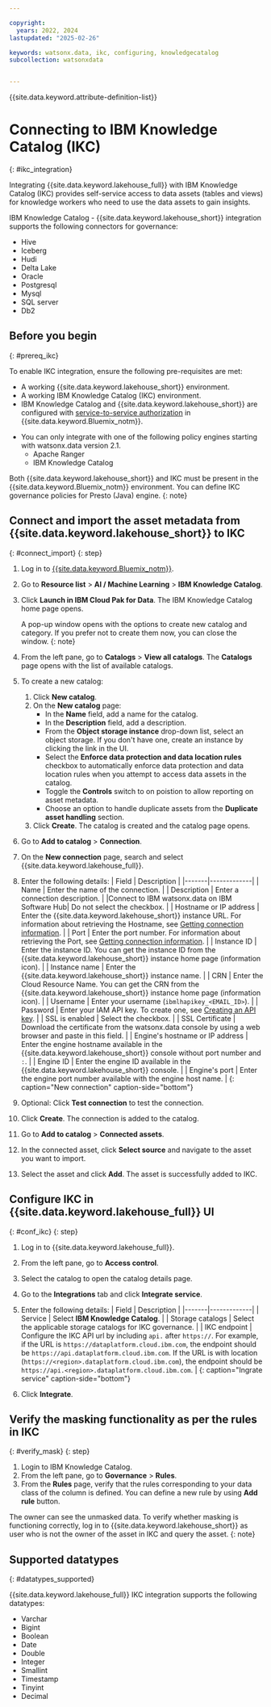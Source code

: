 ```yaml
---

copyright:
  years: 2022, 2024
lastupdated: "2025-02-26"

keywords: watsonx.data, ikc, configuring, knowledgecatalog
subcollection: watsonxdata


---
```


{{site.data.keyword.attribute-definition-list}}

# Connecting to IBM Knowledge Catalog (IKC)
{: #ikc_integration}

Integrating {{site.data.keyword.lakehouse_full}} with IBM Knowledge Catalog (IKC) provides self-service access to data assets (tables and views) for knowledge workers who need to use the data assets to gain insights.

IBM Knowledge Catalog - {{site.data.keyword.lakehouse_short}} integration supports the following connectors for governance:
* Hive
* Iceberg
* Hudi
* Delta Lake
* Oracle
* Postgresql
* Mysql
* SQL server
* Db2


## Before you begin
{: #prereq_ikc}

To enable IKC integration, ensure the following pre-requisites are met:

- A working {{site.data.keyword.lakehouse_short}} environment.
- A working IBM Knowledge Catalog (IKC) environment.
- IBM Knowledge Catalog and {{site.data.keyword.lakehouse_short}} are configured with [service-to-service authorization](watsonxdata?topic=watsonxdata-s2s_auth) in {{site.data.keyword.Bluemix_notm}}.
* You can only integrate with one of the following policy engines starting with watsonx.data version 2.1.
   * Apache Ranger
   * IBM Knowledge Catalog



Both {{site.data.keyword.lakehouse_short}} and IKC must be present in the {{site.data.keyword.Bluemix_notm}} environment. You can define IKC governance policies for Presto (Java) engine.
{: note}



## Connect and import the asset metadata from {{site.data.keyword.lakehouse_short}} to IKC
{: #connect_import}
{: step}

1. Log in to [{{site.data.keyword.Bluemix_notm}}](https://cloud.ibm.com/).
1. Go to **Resource list** > **AI / Machine Learning** > **IBM Knowledge Catalog**.
1. Click **Launch in IBM Cloud Pak for Data**. The IBM Knowledge Catalog home page opens.

   A pop-up window opens with the options to create new catalog and category. If you prefer not to create them now, you can close the window.
   {: note}

1. From the left pane, go to **Catalogs** > **View all catalogs**. The **Catalogs** page opens with the list of available catalogs.
1. To create a new catalog:
    1. Click **New catalog**.
    1. On the **New catalog** page:
        - In the **Name** field, add a name for the catalog.
        - In the **Description** field, add a description.
        - From the **Object storage instance** drop-down list, select an object storage. If you don't have one, create an instance by clicking the link in the UI.
        - Select the **Enforce data protection and data location rules** checkbox to automatically enforce data protection and data location rules when you attempt to access data assets in the catalog.
        - Toggle the **Controls** switch to on poistion to allow reporting on asset metadata.
        - Choose an option to handle duplicate assets from the **Duplicate asset handling** section.
    1. Click **Create**. The catalog is created and the catalog page opens.
1. Go to **Add to catalog** > **Connection**.
1. On the **New connection** page, search and select {{site.data.keyword.lakehouse_full}}.
1. Enter the following details:
   | Field | Description |
   |-------|-------------|
   | Name | Enter the name of the connection. |
   | Description | Enter a connection description. |
   |Connect to IBM watsonx.data on IBM Software Hub| Do not select the checkbox. |
   | Hostname or IP address | Enter the {{site.data.keyword.lakehouse_short}} instance URL. For information about retrieving the Hostname, see [Getting connection information](watsonxdata?topic=watsonxdata-get_connection). |
   | Port | Enter the port number. For information about retrieving the Port, see [Getting connection information](watsonxdata?topic=watsonxdata-get_connection). |
   | Instance ID | Enter the instance ID. You can get the instance ID from the {{site.data.keyword.lakehouse_short}} instance home page (information icon). |
   | Instance name | Enter the {{site.data.keyword.lakehouse_short}} instance name. |
   | CRN | Enter the Cloud Resource Name. You can get the CRN from the {{site.data.keyword.lakehouse_short}} instance home page (information icon). |
   | Username | Enter your username (`ibmlhapikey_<EMAIL_ID>`). |
   | Password | Enter your IAM API key. To create one, see [Creating an API key](https://cloud.ibm.com/docs/account?topic=account-userapikey&interface=ui#create_user_key). |
   | SSL is enabled | Select the checkbox. |
   | SSL Certificate | Download the certificate from the watsonx.data console by using a web browser and paste in this field. |
   | Engine's hostname or IP address | Enter the engine hostname available in the {{site.data.keyword.lakehouse_short}} console without port number and `:`. |
   | Engine ID | Enter the engine ID available in the {{site.data.keyword.lakehouse_short}} console. |
   | Engine's port | Enter the engine port number available with the engine host name. |
   {: caption="New connection" caption-side="bottom"}

1. Optional: Click **Test connection** to test the connection.
1. Click **Create**. The connection is added to the catalog.
1. Go to **Add to catalog** > **Connected assets**.
1. In the connected asset, click **Select source** and navigate to the asset you want to import.
1. Select the asset and click **Add**. The asset is successfully added to IKC.

## Configure IKC in {{site.data.keyword.lakehouse_full}} UI
{: #conf_ikc}
{: step}

1. Log in to {{site.data.keyword.lakehouse_full}}.
1. From the left pane, go to **Access control**.
1. Select the catalog to open the catalog details page.
1. Go to the **Integrations** tab and click **Integrate service**.
1. Enter the following details:
   | Field | Description |
   |-------|-------------|
   | Service | Select **IBM Knowledge Catalog**. |
   | Storage catalogs | Select the applicable storage catalogs for IKC governance. |
   | IKC endpoint  | Configure the IKC API url by including `api.` after `https://`. For example, if the URL is `https://dataplatform.cloud.ibm.com`, the endpoint should be `https://api.dataplatform.cloud.ibm.com`. If the URL is with location (`https://<region>.dataplatform.cloud.ibm.com`), the endpoint should be `https://api.<region>.dataplatform.cloud.ibm.com`. |
   {: caption="Ingrate service" caption-side="bottom"}

1. Click **Integrate**.

## Verify the masking functionality as per the rules in IKC
{: #verify_mask}
{: step}

1. Login to IBM Knowledge Catalog.
1. From the left pane, go to **Governance** > **Rules**.
1. From the **Rules** page, verify that the rules corresponding to your data class of the column is defined. You can define a new rule by using **Add rule** button.

The owner can see the unmasked data. To verify whether masking is functioning correctly, log in to {{site.data.keyword.lakehouse_short}} as user who is not the owner of the asset in IKC and query the asset.
{: note}

## Supported datatypes
{: #datatypes_supported}

{{site.data.keyword.lakehouse_full}} IKC integration supports the following datatypes:

- Varchar
- Bigint
- Boolean
- Date
- Double
- Integer
- Smallint
- Timestamp
- Tinyint
- Decimal

